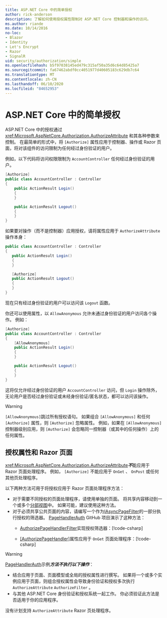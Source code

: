 ```yaml
---
title: ASP.NET Core 中的简单授权
author: rick-anderson
description: 了解如何使用授权属性限制对 ASP.NET Core 控制器和操作的访问。
ms.author: riande
ms.date: 10/14/2016
no-loc:
- Blazor
- Identity
- Let's Encrypt
- Razor
- SignalR
uid: security/authorization/simple
ms.openlocfilehash: b5f97038145ed479c315af50a35d6c64d85425a7
ms.sourcegitcommit: fa67462abdf0cc4051977d40605183c629db7c64
ms.translationtype: MT
ms.contentlocale: zh-CN
ms.lasthandoff: 06/10/2020
ms.locfileid: "84652953"
---
```

# <a name="simple-authorization-in-aspnet-core"></a>ASP.NET Core 中的简单授权

<a name="security-authorization-simple"></a>

ASP.NET Core 中的授权通过 <xref:Microsoft.AspNetCore.Authorization.AuthorizeAttribute> 和其各种参数来控制。 在最简单的形式中，将 `[Authorize]` 属性应用于控制器、操作或 Razor 页面，将对该组件的访问限制为任何经过身份验证的用户。

例如，以下代码将访问权限限制为 `AccountController` 任何经过身份验证的用户。

```csharp
[Authorize]
public class AccountController : Controller
{
    public ActionResult Login()
    {
    }

    public ActionResult Logout()
    {
    }
}
```

如果要对操作（而不是控制器）应用授权，请将属性应用于 `AuthorizeAttribute` 操作本身：

```csharp
public class AccountController : Controller
{
   public ActionResult Login()
   {
   }

   [Authorize]
   public ActionResult Logout()
   {
   }
}
```

现在只有经过身份验证的用户可以访问该 `Logout` 函数。

你还可以使用属性，以 `AllowAnonymous` 允许未通过身份验证的用户访问各个操作。 例如：

```csharp
[Authorize]
public class AccountController : Controller
{
    [AllowAnonymous]
    public ActionResult Login()
    {
    }

    public ActionResult Logout()
    {
    }
}
```

这将仅允许经过身份验证的用户 `AccountController` 访问，但 `Login` 操作除外，无论用户是否经过身份验证或未经身份验证/匿名状态，都可以访问该操作。

> [!WARNING]
> `[AllowAnonymous]`跳过所有授权语句。 如果组合 `[AllowAnonymous]` 和任何 `[Authorize]` 属性，则 `[Authorize]` 忽略属性。 例如，如果在 `[AllowAnonymous]` 控制器级别应用，则 `[Authorize]` 会忽略同一控制器（或其中的任何操作）上的任何属性。

<a name="aarp"></a>

## <a name="authorize-attribute-and-razor-pages"></a>授权属性和 Razor 页面

<xref:Microsoft.AspNetCore.Authorization.AuthorizeAttribute>***不***能应用于 Razor 页面处理程序。 例如， `[Authorize]` 不能应用于 `OnGet` 、 `OnPost` 或任何其他页处理程序。

以下两种方法可用于将授权应用于 Razor 页面处理程序方法：

* 对于需要不同授权的页面处理程序，请使用单独的页面。 将共享内容移动到一个或多个[分部视图](xref:mvc/views/partial)中。 如果可能，建议使用这种方法。
* 对于必须共享公共页面的内容，请编写一个作为[IAsyncPageFilter](xref:Microsoft.AspNetCore.Mvc.Filters.IAsyncPageFilter.OnPageHandlerSelectionAsync%2A)的一部分执行授权的筛选器。 [PageHandlerAuth](https://github.com/dotnet/AspNetCore.Docs/tree/master/aspnetcore/security/authorization/simple/samples/3.1/PageHandlerAuth) GitHub 项目演示了这种方法：
  * [AuthorizePageHandlerFilter](https://github.com/dotnet/AspNetCore.Docs/tree/master/aspnetcore/security/authorization/simple/samples/3.1/PageHandlerAuth/AuthorizePageHandlerFilter.cs)实现授权筛选器：[!code-csharp[](~/security/authorization/simple/samples/3.1/PageHandlerAuth/Pages/Index.cshtml.cs?name=snippet)]

  * [[AuthorizePageHandler]](https://github.com/dotnet/AspNetCore.Docs/tree/master/aspnetcore/security/authorization/simple/samples/3.1/PageHandlerAuth/Pages/Index.cshtml.cs#L16)属性应用于 `OnGet` 页面处理程序：[!code-csharp[](~/security/authorization/simple/samples/3.1/PageHandlerAuth/AuthorizeIndexPageHandlerFilter.cs?name=snippet)]

> [!WARNING]
> [PageHandlerAuth](https://github.com/pranavkm/PageHandlerAuth)示例***方法不执行以下操作***：
> * 结合应用于页面、页面模型或全局的授权属性进行撰写。 如果将一个或多个实例应用于页面，则组合授权属性会导致身份验证和授权多次执行 `AuthorizeAttribute` `AuthorizeFilter` 。
> * 与其他 ASP.NET Core 身份验证和授权系统一起工作。 你必须验证此方法是否适用于你的应用程序。

没有计划支持 `AuthorizeAttribute` Razor 页处理程序。 
